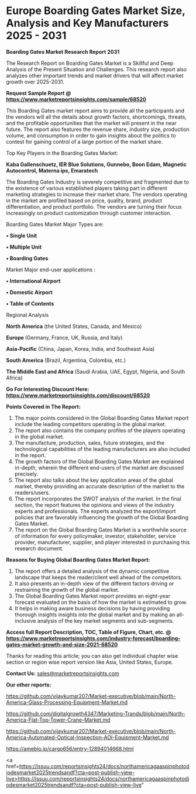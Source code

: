 # Europe Boarding Gates Market Size, Analysis and Key Manufacturers 2025 - 2031

<strong>Boarding Gates Market Research Report 2031</strong>

The Research Report on Boarding Gates Market is a Skillful and Deep Analysis of the Present Situation and Challenges. This research report also analyzes other important trends and market drivers that will affect market growth over 2025-2031.

<strong>Request Sample Report @ <a href=https://www.marketreportsinsights.com/sample/68520>https://www.marketreportsinsights.com/sample/68520</a></strong>

This Boarding Gates market report aims to provide all the participants and the vendors will all the details about growth factors, shortcomings, threats, and the profitable opportunities that the market will present in the near future. The report also features the revenue share, industry size, production volume, and consumption in order to gain insights about the politics to contest for gaining control of a large portion of the market share.

Top Key Players in the Boarding Gates Market:

<strong>Kaba Gallenschuetz, IER Blue Solutions, Gunnebo, Boon Edam, Magnetic Autocontrol, Materna ips, Emaratech</strong>

The Boarding Gates Industry is severely competitive and fragmented due to the existence of various established players taking part in different marketing strategies to increase their market share. The vendors operating in the market are profiled based on price, quality, brand, product differentiation, and product portfolio. The vendors are turning their focus increasingly on product customization through customer interaction.

Boarding Gates Market Major Types are:

<strong>• Single Unit

• Multiple Unit

• Boarding Gates</strong>

Market Major end-user applications :

<strong>• International Airport

• Domestic Airport

• Table of Contents</strong>

Regional Analysis

</u><strong><b>North America</b></strong> (the United States, Canada, and Mexico)

<strong><b>Europe </b></strong>(Germany, France, UK, Russia, and Italy)

<strong><b>Asia-Pacific</b></strong> (China, Japan, Korea, India, and Southeast Asia)

<strong><b>South America</b></strong> (Brazil, Argentina, Colombia, etc.)

<strong><b>The Middle East and Africa</b></strong> (Saudi Arabia, UAE, Egypt, Nigeria, and South Africa)

<strong>Go For Interesting Discount Here: <a href=https://www.marketreportsinsights.com/discount/68520>https://www.marketreportsinsights.com/discount/68520</a></strong>

<strong>Points Covered in The Report:</strong>
<ol>
  <li>The major points considered in the Global Boarding Gates Market report include the leading competitors operating in the global market.</li>
  <li>The report also contains the company profiles of the players operating in the global market.</li>
  <li>The manufacture, production, sales, future strategies, and the technological capabilities of the leading manufacturers are also included in the report.</li>
  <li>The growth factors of the Global Boarding Gates Market are explained in-depth, wherein the different end-users of the market are discussed precisely.</li>
  <li>The report also talks about the key application areas of the global market, thereby providing an accurate description of the market to the readers/users.</li>
  <li>The report incorporates the SWOT analysis of the market. In the final section, the report features the opinions and views of the industry experts and professionals. The experts analyzed the export/import policies that are favorably influencing the growth of the Global Boarding Gates Market.</li>
  <li>The report on the Global Boarding Gates Market is a worthwhile source of information for every policymaker, investor, stakeholder, service provider, manufacturer, supplier, and player interested in purchasing this research document.</li>
</ol>
<strong>Reasons for Buying Global Boarding Gates Market Report:</strong>

<ol>
  <li>The report offers a detailed analysis of the dynamic competitive landscape that keeps the reader/client well ahead of the competitors.</li>
  <li>It also presents an in-depth view of the different factors driving or restraining the growth of the global market.</li>
  <li>The Global Boarding Gates Market report provides an eight-year forecast evaluated on the basis of how the market is estimated to grow.</li>
  <li>It helps in making aware business decisions by having providing thorough insights insights into the global market and by making an all-inclusive analysis of the key market segments and sub-segments.</li>
</ol>
<strong>Access full Report Description, TOC, Table of Figure, Chart, etc. @ <a href=https://www.marketreportsinsights.com/industry-forecast/boarding-gates-market-growth-and-size-2021-68520>https://www.marketreportsinsights.com/industry-forecast/boarding-gates-market-growth-and-size-2021-68520</a></strong>


Thanks for reading this article; you can also get individual chapter wise section or region wise report version like Asia, United States, Europe.

<strong>Contact Us:</strong>
sales@marketreportsinsights.com

<strong>Our other reports:</strong>

<a href=https://github.com/vijaykumar207/Market-executive/blob/main/North-America-Glass-Processing-Equipment-Market.md>https://github.com/vijaykumar207/Market-executive/blob/main/North-America-Glass-Processing-Equipment-Market.md</a>

<a href=https://github.com/digitalgrowth4347/Marketing-Trands/blob/main/North-America-Flat-Top-Tower-Crane-Market.md>https://github.com/digitalgrowth4347/Marketing-Trands/blob/main/North-America-Flat-Top-Tower-Crane-Market.md</a>

<a href=https://github.com/vijaykumar207/Market-executive/blob/main/North-America-Automated-Optical-Inspection-AOI-Equipment-Market.md>https://github.com/vijaykumar207/Market-executive/blob/main/North-America-Automated-Optical-Inspection-AOI-Equipment-Market.md</a>

<a href=https://ameblo.jp/cargo656/entry-12894014668.html>https://ameblo.jp/cargo656/entry-12894014668.html</a>

<a href=https://issuu.com/reportsinsights24/docs/northamericagaaspinphotodiodesmarket2025trendsandf?cta=post-publish-view-live>https://issuu.com/reportsinsights24/docs/northamericagaaspinphotodiodesmarket2025trendsandf?cta=post-publish-view-live</a>"
